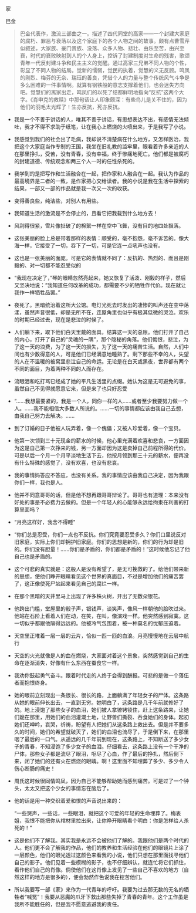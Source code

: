 家

巴金

> ​		巴金代表作，激流三部曲之一。描述了四代同堂的高家——一个封建大家庭的腐朽、罪恶与衰落以及这个家庭下的各个人物之间的故事。颇有点曹雪芹似叙述，大家族、豪门贵族、没落、众多人物、悲壮、由乐至苦，由兴至衰，时代的衰败映射到人的个人身上，控诉了封建制度对生命的残害，歌颂青年一代反封建斗争和民主主义的觉醒。通过高家三兄弟不同人物的个性，彰显了不同人物的结局。觉新的懦弱，觉民的执着，觉慧的义无反顾。鸣凤的刚烈、梅芬的无奈、瑞珏的善良，凭借个人的力量与整个传统风气斗争是多么困难的一件事情啊。就算有钢铁般的意志支撑着他们，也会迷失方向吧。觉慧们的离家出走，鸣凤们的以死了结都鲜明地指向“反抗”这两个大字。《肖申克的救赎》中那句话让人印象颇深：有些鸟儿是关不住的，因为他们的羽毛太光辉了！
> ​		生亦反抗，死亦反抗。

- 我是一个不善于讲话的人，唯其不善于讲话，有思想表达不出，有感情无法倾吐，我才不得不求助于纸笔，让在我心上燃烧的火喷出来，于是我写了小说。

-  我感觉到我们的社会出了毛病，我却说不清楚病在什么地方，又怎样医治，我把这个大家庭当作专制的王国，我坐在旧礼教的监牢里，眼看着许多亲近的人在那里挣扎，受苦，没有青春，没有幸福，终于惨痛地死亡。他们都是被腐朽的封建道德、传统观念和两三个人一时的任性杀死的。

- 我学到的是把写作和生活融合在一起，把作家和人融合在一起。我认为作品的最高境界是二者的一致，是作家把心交给读者。我的小说是我在生活中探索的结果，一部又一部的作品就是我一次又一次的收获。

- 变得善良些，纯洁些，对别人有用些。

- 我知道生活的激流是不会停止的，且看它把我载到什么地方去！

- 风刮得很紧，雪片像扯破了的棉絮一样在空中飞舞，没有目的地四处飘落。

- 这张美丽的脸上总是带着那样的表情：顺受的，毫不抱怨，毫不诉苦的。像大海一样，它接受了一切，吞下了一切，可是它连一点吼声也没有。

- 这也是一张美丽的面庞。可是它的表情就不同了：反抗的、热烈的、而且是刚毅的、对一切都不能忍受似的

- “我现在决定了，”琴的眼睛忽然亮起来，她又恢复了活泼、刚毅的样子，然后又坚决地说：“我知道任何改革的成功，都需要不少的牺牲作代价。现在就让我作一样牺牲品罢。”

- 夜死了。黑暗统治着这所大公馆。电灯光死去时发出的凄惨的叫声还在空中荡漾，虽然声音很低，却是无所不在，连屋角里也似乎有极其低微的哭泣。欢乐的时期已经过去，现在是悲泣的时候了。

- 人们躺下来，取下他们白天里戴的面具，结算这一天的总账。他们打开了自己的内心，打开了自己的“灵魂的一隅”，那个隐秘的角落。他们悔恨，悲泣，为了这一天的浪费，为了这一天的损失，为了这一天的痛苦生活。自然，人们中间也有少数得意的人，可是他们已经满意地睡熟了。剩下那些不幸的人，失望的人在不温暖的被窝里悲泣自己的命运。无论是在白天或黑夜，世界都有两个不同的面目，为着两种不同的人而存在。

- 流眼泪和吃打骂已经成了她的平凡生活里的点缀。她认为这是无可避免的事，虽然自己不见得就愿意它来，但是来了也只好忍受

- “……我想最要紧的，我是一个人，同你一样的人……或者至少我要努力做一个人。……我不能相信大多数人所说的。……一切的事情都应该由我自己去想，由我自己努力去解决。……

- 到了订婚的日子他被人玩弄着，像一个傀儡；又被人珍爱着，像一个宝贝。

- 他第一次领到三十元现金的薪水的时候，他心里充满着欢喜和悲哀，一方面因为这是自己第一次挣来的钱，另一方面却因为这是卖掉自己前程所得的代价。可是以后一个月一个月平淡地生活下去，他按月领到那三十元的薪水，便再没有什么特殊的感觉了，没有欢喜，也没有悲哀。

- 我的事情妈答应不答应，也没有关系。我的事情应该由我自己决定，因为我跟你们一样，我也是人。

- 他并不同意哥哥的话，但是他不想再跟哥哥辩论了。哥哥也有道理：本来没有好处的事是不必费力去做的。但是一个年轻人的心能够永远给拘束在利害的打算里面吗？

- “月亮这样好，我舍不得睡"

- “你们总是忍受，你们一点也不反抗。你们究竟要忍受多久？你们口里说反对旧家庭，实际上你们却拥护旧家庭。你们的思想是新的，你们的行为却是旧的。你们没有胆量！……你们是矛盾的，你们都是矛盾的！”这时候他忘记了他自己也是矛盾的。

- 这个可悲的真实就是：这般人是没有希望了，是无可挽救的了。给他们带来新的思想，使他们睁开眼睛看见这个世界的真面目，不过是增加他们的痛苦罢了，这正像使死尸站起来看见自己的腐烂一样。

- 在那个黑暗的天井里马上出现了许多株火树，开出了无数朵银花。

- 他跨出门槛，堂屋里的骰子声，银钱声，谈笑声，像风一样朝他的脸吹过来。他站在石阶上看着人们在动，在笑，在叫，像演戏一样。他突然感到寂寞。这一切似乎都跟他隔得远远的。他被冷气包围着，被一种莫名的忧郁压迫着。

- 天空里正堆着一层一层的云片，恰似一匹一匹的白浪。月亮慢慢地在云层中航行

- 天空的火光就像是人的血在燃烧，大家面对着这个景象，突然感觉到自己的生命在逐渐消失，好像有什么东西在蚕食它一样。

- 我劝你鼓起勇气奋斗。跟着时代走的人终于会得到酬报。可悲的是做一个落伍者而抱恨终身。

- 她的眼前立刻现出一条很长、很长的路，上面躺满了年轻女子的尸体。这条路从她的眼前伸长出去，一直到无穷。她明白了，这条路是几千年前就修好了的。地上浸饱了那些女子的血泪，她们被人拿镣铐锁住，赶上这条路来，让她们跪在那里，用她们的血泪灌溉土地，让野兽们撕裂、吞食她们的身体。起初她们还呻吟，哀哭，祈祷，盼望有人把她们从这条路上救出去。但是并不要多久的时间，她们的希望就破灭了，她们的血泪也流尽了，于是倒下来，在那里咽了最后的一口气。从遥远的几千年前到现在，这条路上，不知断送了多少女子的青春，不知浸饱了多少女子的血泪。仔细看去，这条路上没有一个干净的尸体，那些女子都是流尽了眼泪，呕尽了心血，作了最后的挣扎，然后倒下来，闭了她们的还有火在燃烧的眼睛。啊！这里面不知埋葬了多少、多少令人伤心断肠的痛史！

- 周氏这时候很同情鸣凤，因为自己不能够帮助她而感到痛苦。可是过了一个钟头，太太又把这个少女的事情忘在脑后了。

- 他的话是用一种交织着爱和恨的声音说出来的：

  “一些哭声，一些话，一些眼泪，就把这个可爱的年轻的生命埋葬了。梅表姐，我恨不能把你从棺材里拉出来，让你睁开眼睛看个明白：你是怎样给人杀死的！”

- 这是他们不了解我。其实我是永远不会被他们了解的。我跟他们是两个时代的人。他们更不会了解我的作品，他们的教养和生活经验在他们的眼镜片上涂了一层颜色，他们的眼光透过这颜色来看我的小说，他们只想在那里面找寻他们自己的影子。他们见着一些模糊的影子，也不仔细辨认，就连忙将它们抓住，看作他们自己的肖像。倘使他们在这肖像上发见了一些自己不喜欢的地方（自然这样的地方是很多的），便会勃然作色说我在挖苦他们。

- 所以我要写一部《家》来作为一代青年的呼吁。我要为过去那无数的无名的牺牲者“喊冤”！我要从恶魔的爪牙下救出那些失掉了青春的青年。这个工作虽是我所不能胜任的，但是我不愿意逃避我的责任。

